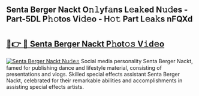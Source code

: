 ## Senta Berger Nackt O𝚗𝚕yf𝚊ns L𝚎a𝚔ed N𝚞𝚍es - Part-5DL P𝚑𝚘tos Vi𝚍𝚎o - H𝚘𝚝 Part L𝚎a𝚔s nFQXd

# <h2><a href="http://kf0g5m.oniu.top/?m=Senta+Berger+Nackt">🔗👉 🔴 Senta Berger Nackt P𝚑ot𝚘𝚜 V𝚒d𝚎o</a></h2>

[![Senta Berger Nackt Nu𝚍e𝚜](https://i.imgur.com/0qMVB7G.gif)](http://kf0g5m.oniu.top/?m=Senta+Berger+Nackt)
Social media personality Senta Berger Nackt, famed for publishing dance and lifestyle material, consisting of presentations and vlogs. Skilled special effects assistant Senta Berger Nackt, celebrated for their remarkable abilities and accomplishments in assisting special effects artists.  
